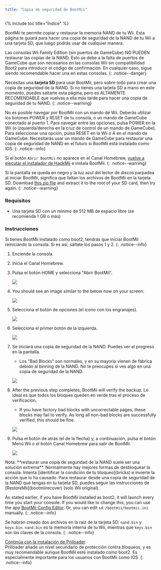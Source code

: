 ```yaml
---
title: "Copia de seguridad de BootMii"
---
```


{% include toc title="Índice" %}

BootMii te permite copiar y restaurar la memoria NAND de tu Wii. Esta página te guiará para hacer una copia de seguridad de la NAND de tu Wii a una tarjeta SD, que luego podrás usar de cualquier manera.

Las consolas Wii Family Edition (sin puertos de GameCube) NO PUEDEN restaurar las copias de la NAND. Esto se debe a la falta de puertos de GameCube que son necesarios en las consolas Wii sin compatibilidad Boot2 para introducir el código de confirmación. En cualquier caso, sigue siendo recomendable hacer una en estas consolas.
{: .notice--danger}

Necesitas una **tarjeta SD** para usar BootMii, pero sobre todo para crear una copia de seguridad de la NAND. Si no tienes una tarjeta SD a mano en este momento, puedes saltarte esta página, pero es ALTAMENTE RECOMENDABLE que vuelvas a ella más tarde para hacer una copia de seguridad de tu NAND.
{: .notice--warning}

No es posible navegar por BootMii con un mando de Wii. Deberás utilizar los botones POWER y RESET de tu consola, o un mando de GameCube conectado al puerto 1. Para navegar entre las opciones, pulsa POWER en la Wii (o izquierda/derecha en la cruz de control de un mando de GameCube). Para seleccionar una opción, pulsa RESET en la Wii o A en el mando de GameCube. Necesitarás usar un mando de GameCube para restaurar una copia de seguridad de NAND en el futuro si BootMii está instalado como IOS.
{: .notice--info}

Si el botón `Abrir BootMii` no aparece en el Canal Homebrew, [vuelve a ejecutar el instalador de HackMii](hackmii) e instala BootMii.
{: .notice--warning}

Si la pantalla se queda en negro y la luz azul del lector de discos parpadea al iniciar BootMii, significa que faltan los archivos de BootMii en la tarjeta SD. Download [this zip file](/assets/files/bootmii_sd_files.zip) and extract it to the root of your SD card, then try again.
{: .notice--warning}

### Requisitos

* Una tarjeta SD con un mínimo de 512 MB de espacio libre (se recomienda 1 GB o más)

### Instrucciones

Si tienes BootMii instalado como boot2, tendrás que iniciar BootMii reiniciando la consola. Si es así, sáltate los pasos 1 y 2.
{: .notice--info}

1. Enciende la consola.
1. Inicia el Canal Homebrew.
1. Pulsa el botón HOME y selecciona "Abrir BootMii".

    ![](/images/bootmii/BootMii_HBC.png)

1. You should see an image similar to the below now on your screen:

    ![](/images/bootmii/BootMii_Main.png)

1. Selecciona el botón de opciones (el icono con los engranajes).

    ![](/images/bootmii/BootMii_Gears.png)

1. Selecciona el primer botón de la izquierda.

    ![](/images/bootmii/BootMii_Backup.png)

1. Se iniciará una copia de seguridad de la NAND. Puedes ver el progreso en la pantalla.
    + Los "Bad Blocks" son normales, y en su mayoría vienen de fábrica debido al binning de la NAND. No te preocupes si ves algo en una copia de seguridad de la NAND.

    ![](/images/bootmii/BootMii_NAND_Backup.png)

1. After the previous step completes, BootMii will verify the backup. Lo ideal es que todos los bloques queden en verde tras el proceso de verificación.
    + If you have factory bad blocks with uncorrectable pages, these blocks may fail to verify. As long all non-bad blocks are successfully verified, this should be fine.

    ![](/images/bootmii/BootMii_NAND_Backup_Verify.png)

1. Pulsa el botón de atrás (el de la flecha) y, a continuación, pulsa el botón Menú Wii o el botón Canal Homebrew para salir de BootMii.

    ![](/images/bootmii/BootMii_Return.png)

<div id="restore-notice" class="notice" markdown="1">
Nota: **restaurar una copia de seguridad de la NAND suele ser una solución extrema**. Normalmente hay mejores formas de desbloquear la consola.
Intenta [identificar la condición de tu bloqueo](bricks) e invierte la acción que lo ha causado.
Para restaurar desde una copia de seguridad de la NAND que tengas en tu tarjeta SD, puedes seguir las instrucciones de [RestoreMii](bootmiirecover) (solo Wii original).
</div>

As stated earlier, if you have BootMii installed as boot2, it will launch every time you start your console. If you would like to change this, you can use the app [BootMii Config Editor](https://oscwii.org/library/app/BootMiiConfigurationEditor). Or, you can edit `sd:/bootmii/bootmii.ini` manually.
{: .notice--info}

Se habrán creado dos archivos en la raíz de la tarjeta SD: `nand.bin` y `keys.bin`. `nand.bin` es la memoria interna de tu Wii, mientras que `keys.bin` son las claves de la consola.
{: .notice--info}

[Continúa con la instalación de Priiloader](priiloader)<br> Priiloader añade un nivel secundario de protección contra bloqueos, y es muy recomendable aunque BootMii esté instalado como boot2. Es especialmente importante para los usuarios con BootMii como IOS.
{: .notice--info}
